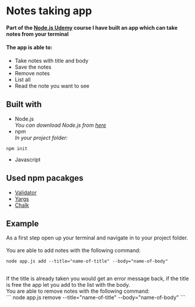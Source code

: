 # Notes taking app
#### Part of the [Node.js Udemy](https://www.udemy.com/course/nodejs-the-complete-guide/) course I have built an app which can take notes from your terminal

#### The app is able to:
+ Take notes with title and body 
+ Save the notes
+ Remove notes
+ List all 
+ Read the note you want to see

## Built with
+ Node.js <br />
_You can download Node.js from [here](https://nodejs.org/en/)_
+ npm <br />
_In your project folder:<br />_
```
npm init
```
+ Javascript 

## Used npm pacakges 
+ [Validator](https://www.npmjs.com/package/Validator)
+ [Yargs](https://www.npmjs.com/package/yargs)
+ [Chalk](https://www.npmjs.com/package/chalk)

## Example
As a first step open up your terminal and navigate in to your project folder. <br />
<br />
You are able to add notes with the following command: <br />
```
node app.js add --title="name-of-title" --body="name-of-body"
```
<br />
If the title is already taken you would get an error message back, if the title is free the app let you add to the list with the body.
<br />
You are able to remove notes with the following command: <br />
```
node app.js remove --title="name-of-title" --body="name-of-body"
```
<br />
